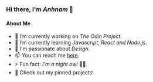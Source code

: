 ### Hi there, I'm *Anhnam* 👋 

#### About Me
- 🔭 I’m currently working on *The Odin Project*.
- 🌱 I’m currently learning *Javascript, React and Node.js*.
- 💖 I'm passionate about *Design*.
- 📫 You can reach me [here](https://www.linkedin.com/in/anhnam-le-giang-9121202a4/).
- ⚡ Fun fact: *I'm a night owl* 🌙🦉.
- 📝 Check out my pinned projects!
